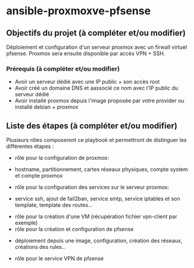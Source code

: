 # ansible-proxmoxve-pfsense

## Objectifs du projet (à compléter et/ou modifier)

Déploiement et configuration d'un serveur proxmox avec un firwall virtuel pfsense.
Proxmox sera ensuite disponible par accès VPN + SSH.

### Prérequis (à compléter et/ou modifier)

* Avoir un serveur dédié avec une IP public + son accès root
* Avoir créé un domaine DNS et aassocié ce nom avec l'IP public du serveur dédié
* Avoir installé proxmox depuis l'image proposée par votre provider ou installé debian + proxmox

## Liste des étapes (à compléter et/ou modifier)

Plusieurs rôles composeront ce playbook et permettront de distinguer les différentes étapes :

* rôle pour la configuration de proxmox:
- hostname, partitionnement, cartes réseaux physiques, compte system et compte proxmox
* rôle pour la configuration des services sur le serveur proxmox:
- service ssh, ajout de fail2ban, service smtp, service iptables et son template, template des routes...
* rôle pour la création d'une VM (récupération fichier vpn-client par exemple)
* rôle pour la création et configuration de pfsense
- déploiement depuis une image, configuration, création des réseaux, créations des rules..
* rôle pour le service VPN de pfsense

